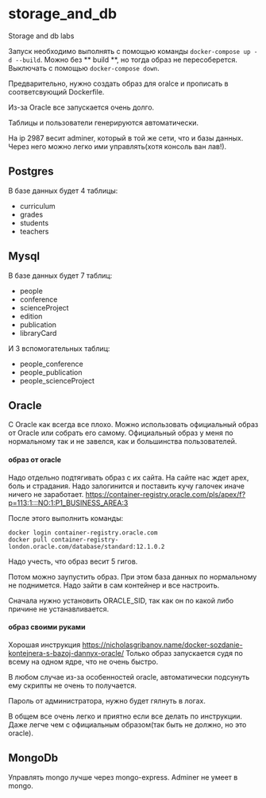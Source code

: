 # storage_and_db
Storage and db labs

Запуск необходимо выполнять с помощью команды `docker-compose up -d --build`. Можно без ** build **, но тогда образ не пересоберется. Выключать с помощью `docker-compose down`.

Предварительно, нужно создать образ для oralce и прописать в соответсвующий Dockerfile.

Из-за Oracle все запускается очень долго.

Таблицы и пользователи генерируются автоматически.

На ip 2987 весит adminer, который в той же сети, что и базы данных. Через него можно легко ими управлять(хотя консоль ван лав!).

## Postgres
В базе данных будет 4 таблицы: 
- curriculum
- grades
- students
- teachers

## Mysql
В базе данных будет 7 таблиц:
- people
- conference
- scienceProject
- edition
- publication
- libraryCard

И 3 вспомогательных таблиц:
- people_conference
- people_publication
- people_scienceProject

## Oracle
С Oracle как всегда все плохо.  Можно использовать официальный образ от Oracle или собрать его самому. Официальный образ у меня по нормальному так и не завелся, как и большинства пользователей. 
#### образ от oracle
Надо отдельно подтягивать образ с их сайта. На сайте нас ждет apex, боль и страдания. Надо залогинится и поставить кучу галочек иначе ничего не заработает. https://container-registry.oracle.com/pls/apex/f?p=113:1:::NO:1:P1_BUSINESS_AREA:3

После этого выполнить команды:
```
docker login container-registry.oracle.com
docker pull container-registry-london.oracle.com/database/standard:12.1.0.2
```
Надо учесть, что образ весит 5 гигов.

Потом можно заупустить образ. При этом база данных по нормальному не поднимется. Надо зайти в сам контейнер и все настроить. 

Сначала нужно установить ORACLE_SID, так как он по какой либо причине не устанавливается.

#### образ своими руками
Хорошая инструкция
https://nicholasgribanov.name/docker-sozdanie-kontejnera-s-bazoj-dannyx-oracle/
Только образ запускается судя по всему на одном ядре, что не очень быстро.

В любом случае из-за особенностей oracle, автоматически подсунуть ему скрипты не очень то получается.

Пароль от  администратора, нужно будет гялнуть в логах.

В общем все очень легко и приятно если все делать по инструкции. Даже легче чем с официальным образом(так быть не должно, но это oracle).

## MongoDb
Управлять mongo лучше через mongo-express. Adminer не умеет в mongo.
